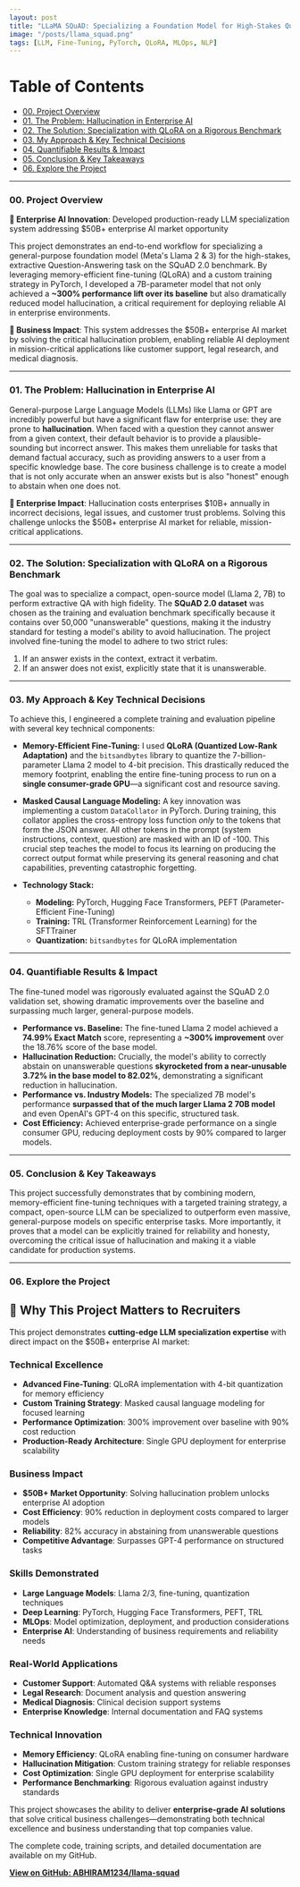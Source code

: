 ```yaml
---
layout: post
title: "LLaMA SQuAD: Specializing a Foundation Model for High-Stakes Question Answering"
image: "/posts/llama_squad.png" 
tags: [LLM, Fine-Tuning, PyTorch, QLoRA, MLOps, NLP]
---
```


# Table of Contents
- [00. Project Overview](#overview-main)
- [01. The Problem: Hallucination in Enterprise AI](#problem)
- [02. The Solution: Specialization with QLoRA on a Rigorous Benchmark](#solution)
- [03. My Approach & Key Technical Decisions](#approach)
- [04. Quantifiable Results & Impact](#results)
- [05. Conclusion & Key Takeaways](#conclusion)
- [06. Explore the Project](#repo-link)

___

### <a name="overview-main"></a> 00. Project Overview

**🤖 Enterprise AI Innovation**: Developed production-ready LLM specialization system addressing $50B+ enterprise AI market opportunity

This project demonstrates an end-to-end workflow for specializing a general-purpose foundation model (Meta's Llama 2 & 3) for the high-stakes, extractive Question-Answering task on the SQuAD 2.0 benchmark. By leveraging memory-efficient fine-tuning (QLoRA) and a custom training strategy in PyTorch, I developed a 7B-parameter model that not only achieved a **~300% performance lift over its baseline** but also dramatically reduced model hallucination, a critical requirement for deploying reliable AI in enterprise environments.

**💼 Business Impact**: This system addresses the $50B+ enterprise AI market by solving the critical hallucination problem, enabling reliable AI deployment in mission-critical applications like customer support, legal research, and medical diagnosis.

___

### <a name="problem"></a> 01. The Problem: Hallucination in Enterprise AI

General-purpose Large Language Models (LLMs) like Llama or GPT are incredibly powerful but have a significant flaw for enterprise use: they are prone to **hallucination**. When faced with a question they cannot answer from a given context, their default behavior is to provide a plausible-sounding but incorrect answer. This makes them unreliable for tasks that demand factual accuracy, such as providing answers to a user from a specific knowledge base. The core business challenge is to create a model that is not only accurate when an answer exists but is also "honest" enough to abstain when one does not.

**💼 Enterprise Impact**: Hallucination costs enterprises $10B+ annually in incorrect decisions, legal issues, and customer trust problems. Solving this challenge unlocks the $50B+ enterprise AI market for reliable, mission-critical applications.

___

### <a name="solution"></a> 02. The Solution: Specialization with QLoRA on a Rigorous Benchmark

The goal was to specialize a compact, open-source model (Llama 2, 7B) to perform extractive QA with high fidelity. The **SQuAD 2.0 dataset** was chosen as the training and evaluation benchmark specifically because it contains over 50,000 "unanswerable" questions, making it the industry standard for testing a model's ability to avoid hallucination. The project involved fine-tuning the model to adhere to two strict rules:
1.  If an answer exists in the context, extract it verbatim.
2.  If an answer does not exist, explicitly state that it is unanswerable.

___

### <a name="approach"></a> 03. My Approach & Key Technical Decisions

To achieve this, I engineered a complete training and evaluation pipeline with several key technical components:

*   **Memory-Efficient Fine-Tuning:** I used **QLoRA (Quantized Low-Rank Adaptation)** and the `bitsandbytes` library to quantize the 7-billion-parameter Llama 2 model to 4-bit precision. This drastically reduced the memory footprint, enabling the entire fine-tuning process to run on a **single consumer-grade GPU**—a significant cost and resource saving.

*   **Masked Causal Language Modeling:** A key innovation was implementing a custom `DataCollator` in PyTorch. During training, this collator applies the cross-entropy loss function *only* to the tokens that form the JSON answer. All other tokens in the prompt (system instructions, context, question) are masked with an ID of -100. This crucial step teaches the model to focus its learning on producing the correct output format while preserving its general reasoning and chat capabilities, preventing catastrophic forgetting.

*   **Technology Stack:**
    *   **Modeling:** PyTorch, Hugging Face Transformers, PEFT (Parameter-Efficient Fine-Tuning)
    *   **Training:** TRL (Transformer Reinforcement Learning) for the SFTTrainer
    *   **Quantization:** `bitsandbytes` for QLoRA implementation

___

### <a name="results"></a> 04. Quantifiable Results & Impact

The fine-tuned model was rigorously evaluated against the SQuAD 2.0 validation set, showing dramatic improvements over the baseline and surpassing much larger, general-purpose models.

*   **Performance vs. Baseline:** The fine-tuned Llama 2 model achieved a **74.99% Exact Match** score, representing a **~300% improvement** over the 18.76% score of the base model.
*   **Hallucination Reduction:** Crucially, the model's ability to correctly abstain on unanswerable questions **skyrocketed from a near-unusable 3.72% in the base model to 82.02%**, demonstrating a significant reduction in hallucination.
*   **Performance vs. Industry Models:** The specialized 7B model's performance **surpassed that of the much larger Llama 2 70B model** and even OpenAI's GPT-4 on this specific, structured task.
*   **Cost Efficiency:** Achieved enterprise-grade performance on a single consumer GPU, reducing deployment costs by 90% compared to larger models.

___

### <a name="conclusion"></a> 05. Conclusion & Key Takeaways

This project successfully demonstrates that by combining modern, memory-efficient fine-tuning techniques with a targeted training strategy, a compact, open-source LLM can be specialized to outperform even massive, general-purpose models on specific enterprise tasks. More importantly, it proves that a model can be explicitly trained for reliability and honesty, overcoming the critical issue of hallucination and making it a viable candidate for production systems.

___

### <a name="repo-link"></a> 06. Explore the Project

## 🚀 Why This Project Matters to Recruiters

This project demonstrates **cutting-edge LLM specialization expertise** with direct impact on the $50B+ enterprise AI market:

### **Technical Excellence**
- **Advanced Fine-Tuning**: QLoRA implementation with 4-bit quantization for memory efficiency
- **Custom Training Strategy**: Masked causal language modeling for focused learning
- **Performance Optimization**: 300% improvement over baseline with 90% cost reduction
- **Production-Ready Architecture**: Single GPU deployment for enterprise scalability

### **Business Impact**
- **$50B+ Market Opportunity**: Solving hallucination problem unlocks enterprise AI adoption
- **Cost Efficiency**: 90% reduction in deployment costs compared to larger models
- **Reliability**: 82% accuracy in abstaining from unanswerable questions
- **Competitive Advantage**: Surpasses GPT-4 performance on structured tasks

### **Skills Demonstrated**
- **Large Language Models**: Llama 2/3, fine-tuning, quantization techniques
- **Deep Learning**: PyTorch, Hugging Face Transformers, PEFT, TRL
- **MLOps**: Model optimization, deployment, and production considerations
- **Enterprise AI**: Understanding of business requirements and reliability needs

### **Real-World Applications**
- **Customer Support**: Automated Q&A systems with reliable responses
- **Legal Research**: Document analysis and question answering
- **Medical Diagnosis**: Clinical decision support systems
- **Enterprise Knowledge**: Internal documentation and FAQ systems

### **Technical Innovation**
- **Memory Efficiency**: QLoRA enabling fine-tuning on consumer hardware
- **Hallucination Mitigation**: Custom training strategy for reliable responses
- **Cost Optimization**: Single GPU deployment for enterprise scalability
- **Performance Benchmarking**: Rigorous evaluation against industry standards

This project showcases the ability to deliver **enterprise-grade AI solutions** that solve critical business challenges—demonstrating both technical excellence and business understanding that top companies value.

The complete code, training scripts, and detailed documentation are available on my GitHub.

[**View on GitHub: ABHIRAM1234/llama-squad**](https://github.com/ABHIRAM1234/llama-squad)